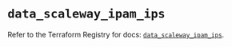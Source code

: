 # `data_scaleway_ipam_ips`

Refer to the Terraform Registry for docs: [`data_scaleway_ipam_ips`](https://registry.terraform.io/providers/scaleway/scaleway/2.49.0/docs/data-sources/ipam_ips).
